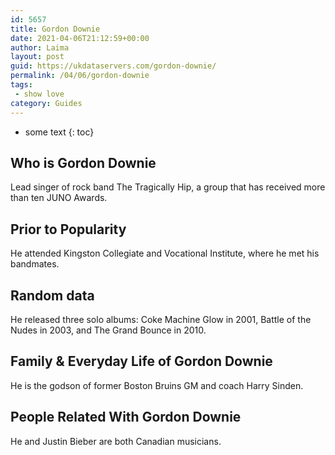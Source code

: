 ```yaml
---
id: 5657
title: Gordon Downie
date: 2021-04-06T21:12:59+00:00
author: Laima
layout: post
guid: https://ukdataservers.com/gordon-downie/
permalink: /04/06/gordon-downie
tags:
 - show love
category: Guides
---
```


* some text
{: toc}


## Who is Gordon Downie
                  
                  
                  
Lead singer of rock band The Tragically Hip, a group that has received more than ten JUNO Awards.
                  
              
            
              
            
                
                
                
## Prior to Popularity
                  
                  
                  
He attended Kingston Collegiate and Vocational Institute, where he met his bandmates.
                  
              
            
              
            
                
                
                
## Random data
                  
                  
                  
He released three solo albums: Coke Machine Glow in 2001, Battle of the Nudes in 2003, and The Grand Bounce in 2010.
                  
              
            
              
            
                
                
                
## Family & Everyday Life of Gordon Downie
                  
                  
                  
He is the godson of former Boston Bruins GM and coach Harry Sinden.
                  
              
            
              
            
                
                
                
## People Related With Gordon Downie
                  
                  
                  
He and Justin Bieber are both Canadian musicians.
                  
              
            
              
            
                
              
            
              
              
            
            
              
            
          
          
          